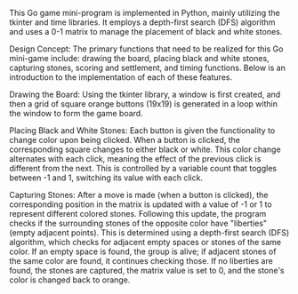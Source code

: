 This Go game mini-program is implemented in Python, mainly utilizing the tkinter and time libraries.
It employs a depth-first search (DFS) algorithm and uses a 0-1 matrix to manage the placement of black and white stones.

Design Concept:
The primary functions that need to be realized for this Go mini-game include: 
drawing the board, placing black and white stones, capturing stones, scoring and settlement, and timing functions. Below is an introduction to the implementation of each of these features.

Drawing the Board:
Using the tkinter library, a window is first created, and then a grid of square orange buttons (19x19) is generated in a loop within the window to form the game board.

Placing Black and White Stones:
Each button is given the functionality to change color upon being clicked. 
When a button is clicked, the corresponding square changes to either black or white. This color change alternates with each click, meaning the effect of the previous click is different from the next. 
This is controlled by a variable count that toggles between -1 and 1, switching its value with each click.

Capturing Stones:
After a move is made (when a button is clicked), the corresponding position in the matrix is updated with a value of -1 or 1 to represent different colored stones. 
Following this update, the program checks if the surrounding stones of the opposite color have "liberties" (empty adjacent points). 
This is determined using a depth-first search (DFS) algorithm, which checks for adjacent empty spaces or stones of the same color. 
If an empty space is found, the group is alive; if adjacent stones of the same color are found, it continues checking those. 
If no liberties are found, the stones are captured, the matrix value is set to 0, and the stone's color is changed back to orange.
